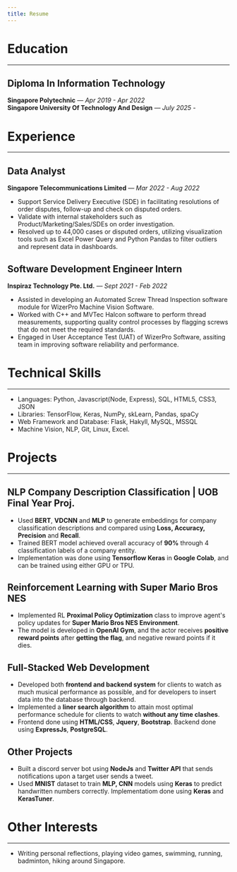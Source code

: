 ```yaml
---
title: Resume
---
```


# Education
<hr>
<h2>Diploma In Information Technology</h2>
<p>
    <strong>Singapore Polytechnic</strong> — <em>Apr 2019 - Apr 2022</em>
    <br>
    <strong>Singapore University Of Technology And Design</strong> — <em>July 2025 - </em> 
</p>


# Experience
<hr>

## Data Analyst
<p>
    <strong>Singapore Telecommunications Limited</strong> — <em>Mar 2022 - Aug 2022</em>
</p>

* Support Service Delivery Executive (SDE) in facilitating resolutions of order disputes, follow-up and check on disputed orders.
* Validate with internal stakeholders such as Product/Marketing/Sales/SDEs on order investigation.
* Resolved up to 44,000 cases or disputed orders, utilizing visualization tools such as Excel Power Query and Python Pandas to filter outliers and represent data in dashboards.

## Software Development Engineer Intern
<p>
    <strong>Inspiraz Technology Pte. Ltd.</strong> — <em>Sept 2021 - Feb 2022</em>
</p>

* Assisted in developing an Automated Screw Thread Inspection software module for WizerPro Machine Vision Software.
* Worked with C++ and MVTec Halcon software to perform thread measurements, supporting quality control processes by flagging screws that do not meet the required standards.
* Engaged in User Acceptance Test (UAT) of WizerPro Software, assiting team in improving software reliability and performance.


# Technical Skills
<hr>

* Languages: Python, Javascript(Node, Express), SQL, HTML5, CSS3, JSON
* Libraries: TensorFlow, Keras, NumPy, skLearn, Pandas, spaCy
* Web Framework and Database: Flask, Hakyll, MySQL, MSSQL
* Machine Vision, NLP, Git, Linux, Excel.


# Projects
<hr>

## NLP Company Description Classification | UOB Final Year Proj.

* Used **BERT**, **VDCNN** and **MLP** to generate embeddings for company classification descriptions and compared using **Loss, Accuracy, Precision** and **Recall**.
* Trained BERT model achieved overall accuracy of **90%** through 4 classification labels of a company entity. 
* Implementation was done using **Tensorflow Keras** in **Google Colab**, and can be trained using either GPU or TPU.

## Reinforcement Learning with Super Mario Bros NES

* Implemented RL **Proximal Policy Optimization** class to improve agent's policy updates for **Super Mario Bros NES Environment**.
* The model is developed in **OpenAI Gym**, and the actor receives **positive reward points** after **getting the flag**, and negative reward points if it dies.

## Full-Stacked Web Development

* Developed both **frontend and backend system** for clients to watch as much musical performance as possible, and for developers to insert data into the database through backend.
* Implemented a **liner search algorithm** to attain most optimal performance schedule for clients to watch **without any time clashes**. 
* Frontend done using **HTML/CSS**, **Jquery**, **Bootstrap**. Backend done using **ExpressJs**, **PostgreSQL**.

## Other Projects

* Built a discord server bot using **NodeJs** and **Twitter API** that sends notifications upon a target user sends a tweet.
* Used **MNIST** dataset to train **MLP, CNN** models using **Keras** to predict handwritten numbers correctly. Implementatiom done using **Keras** and **KerasTuner**.


# Other Interests
<hr>

* Writing personal reflections, playing video games, swimming, running, badminton, hiking around Singapore.


<!-- <a href="../Resume.pdf" class="underline">Here</a> is a copy of my resume.
I live in a small hut in the mountains of Kumano Kodō on Kii Hantō and would not
like to be contacted. -->
